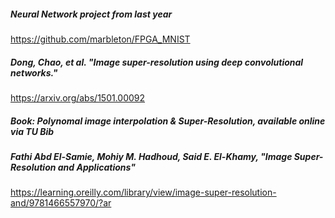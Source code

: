 
##### Neural Network project from last year
https://github.com/marbleton/FPGA_MNIST

##### Dong, Chao, et al. "Image super-resolution using deep convolutional networks."
https://arxiv.org/abs/1501.00092

##### Book: Polynomal image interpolation & Super-Resolution, available online via TU Bib
##### Fathi Abd El-Samie, Mohiy M. Hadhoud, Said E. El-Khamy, "Image Super-Resolution and Applications"
https://learning.oreilly.com/library/view/image-super-resolution-and/9781466557970/?ar
